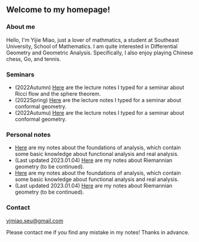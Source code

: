 ## Welcome to my homepage!

### About me
Hello, I'm Yijie Miao, just a lover of mathmatics, a student at Southeast University, School of Mathematics. I am quite interested in Differential Geometry and Geometric Analysis. Specifically, I also enjoy playing Chinese chess, Go, and tennis.
### Seminars
* (2022Autumn) [Here](notes/Ricci_flow/Ricci_flow.pdf) are the lecture notes I typed for a seminar about Ricci flow and the sphere theorem.
* (2022Spring) [Here](notes/Conformal/Conformal.pdf) are the lecture notes I typed for a seminar about conformal geometry.
* (2022Autumu) [Here](notes/Conformal/Conformal.pdf) are the lecture notes I typed for a seminar about conformal geometry.
### Personal notes
* [Here](notes/Foundation_of_analysis/Foundations.pdf) are my notes about the foundations of analysis, which contain some basic knowledge about functional analysis and real analysis.
* (Last updated 2023.01.04) [Here](notes/Riemmanian_geometry(last_update:20230104)/RG_notes.pdf) are my notes about Riemannian geometry (to be continued).
* [Here](notes/Foundation_of_analysis/Foundations.pdf) are my notes about the foundations of analysis, which contain some basic knowledge about functional analysis and real analysis.
* (Last updated 2023.01.04) [Here](notes/Riemmanian_geometry(last_update:20230104)/RG_notes.pdf) are my notes about Riemannian geometry (to be continued).

### Contact
yjmiao.seu@gmail.com

Please contact me if you find any mistake in my notes! Thanks in advance.
